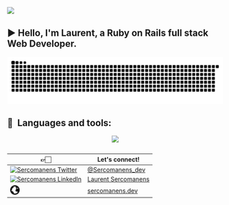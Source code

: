 <img src="https://capsule-render.vercel.app/api?type=waving&height=300&color=gradient&text=Laurent%20Sercomanens&descAlign=81&descAlignY=45&descSize=22&desc=Full%20Stack%20Web%20Developer&fontAlignY=24&fontSize=80&reversal=false&strokeWidth=0&textBg=false"/>


## ► Hello, I'm Laurent, a Ruby on Rails full stack Web Developer.

<img src="https://raw.githubusercontent.com/sercomanens/sercomanens/output/snake.svg" alt="Snake animation" />

<h2> 🚀 &nbsp;Languages and tools:</h2>
<p align="left">
<p align="center">
  <a href="https://skillicons.dev">
    <img src="https://skillicons.dev/icons?i=git,github,css,docker,html,vscode,ruby,rails,javascript,bootstrap,postgresql,tailwind,heroku" />
  </a>
</p>






###
<div align="center">

| 👉🏻       | Let's connect!                                   |
|-----------|--------------------------------------------------|
| [<img alt="Sercomanens Twitter" width="22px" src="https://cdn.jsdelivr.net/npm/simple-icons@v3/icons/twitter.svg" />](https://twitter.com/Sercomanens_dev) | [@Sercomanens_dev](https://twitter.com/Sercomanens_dev) |
| [<img alt="Sercomanens LinkedIn" width="22px" src="https://cdn.jsdelivr.net/npm/simple-icons@v3/icons/linkedin.svg" />](https://www.linkedin.com/in/Sercomanens/) | [Laurent Sercomanens](https://www.linkedin.com/in/Sercomanens/) |
| [<img alt="Sercomanens.dev" width="22px" src="https://raw.githubusercontent.com/iconic/open-iconic/master/svg/globe.svg" />](https://sercomanens.dev/) | [sercomanens.dev](https://sercomanens.dev/) |
</div>
